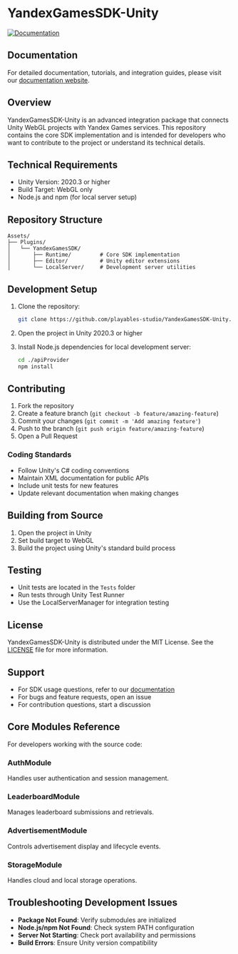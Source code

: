 # YandexGamesSDK-Unity

[![Documentation](https://img.shields.io/badge/documentation-website-blue)](https://yandex-games-docs.playables.studio/)

## Documentation

For detailed documentation, tutorials, and integration guides, please visit our [documentation website](https://yandex-games-docs.playables.studio/).

## Overview

YandexGamesSDK-Unity is an advanced integration package that connects Unity WebGL projects with Yandex Games services. This repository contains the core SDK implementation and is intended for developers who want to contribute to the project or understand its technical details.

## Technical Requirements

- Unity Version: 2020.3 or higher
- Build Target: WebGL only
- Node.js and npm (for local server setup)

## Repository Structure

```
Assets/
├── Plugins/
│   └── YandexGamesSDK/
│       ├── Runtime/         # Core SDK implementation
│       ├── Editor/          # Unity editor extensions
│       └── LocalServer/     # Development server utilities
```

## Development Setup

1. Clone the repository:
   ```bash
   git clone https://github.com/playables-studio/YandexGamesSDK-Unity.git
   ```

2. Open the project in Unity 2020.3 or higher

3. Install Node.js dependencies for local development server:
   ```bash
   cd ./apiProvider
   npm install
   ```

## Contributing

1. Fork the repository
2. Create a feature branch (`git checkout -b feature/amazing-feature`)
3. Commit your changes (`git commit -m 'Add amazing feature'`)
4. Push to the branch (`git push origin feature/amazing-feature`)
5. Open a Pull Request

### Coding Standards

- Follow Unity's C# coding conventions
- Maintain XML documentation for public APIs
- Include unit tests for new features
- Update relevant documentation when making changes

## Building from Source

1. Open the project in Unity
2. Set build target to WebGL
3. Build the project using Unity's standard build process

## Testing

- Unit tests are located in the `Tests` folder
- Run tests through Unity Test Runner
- Use the LocalServerManager for integration testing

## License

YandexGamesSDK-Unity is distributed under the MIT License. See the [LICENSE](LICENSE) file for more information.

## Support

- For SDK usage questions, refer to our [documentation](https://yandex-games-docs.playables.studio/)
- For bugs and feature requests, open an issue
- For contribution questions, start a discussion

## Core Modules Reference

For developers working with the source code:

### AuthModule
Handles user authentication and session management.

### LeaderboardModule
Manages leaderboard submissions and retrievals.

### AdvertisementModule
Controls advertisement display and lifecycle events.

### StorageModule
Handles cloud and local storage operations.

## Troubleshooting Development Issues

- **Package Not Found**: Verify submodules are initialized
- **Node.js/npm Not Found**: Check system PATH configuration
- **Server Not Starting**: Check port availability and permissions
- **Build Errors**: Ensure Unity version compatibility
